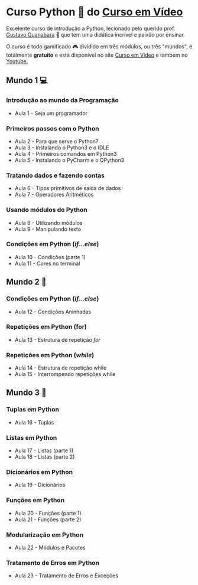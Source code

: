 
# Curso Python 🐍 do [Curso em Vídeo](https://www.cursoemvideo.com/)

Excelente curso de introdução a Python, lecionado pelo querido prof. [Gustavo Guanabara](https://github.com/gustavoguanabara) 🖖 que tem uma didática incrível e paixão por ensinar.

O curso é todo gamificado 🎮 dividido em três módulos, ou três "mundos", é totalmente **gratuito** e está disponível no site [Curso em Vídeo](https://www.cursoemvideo.com/) e tambem no [Youtube.](https://www.youtube.com/@CursoemVideo)

## Mundo 1 💻
### Introdução ao mundo da Programação
- Aula 1 - Seja um programador
### Primeiros passos com o Python
- Aula 2 - Para que serve o Python?
- Aula 3 - Instalando o Python3 e o IDLE
- Aula 4 - Primeiros comandos em Python3
- Aula 5 - Instalando o PyCharm e o QPython3
### Tratando dados e fazendo contas
- Aula 6 - Tipos primitivos de saída de dados
- Aula 7 - Operadores Aritméticos
### Usando módulos do Python
- Aula 8 - Utilizando módulos
- Aula 9 - Manipulando texto
### Condições em Python (*if...else*)
- Aula 10 - Condições (parte 1)
- Aula 11 - Cores no terminal

## Mundo 2 🦾
### Condições em Python (*if...else*)
- Aula 12 - Condições Aninhadas
### Repetições em Python (for)
- Aula 13 - Estrutura de repetição *for*
### Repetições em Python (*while*)
- Aula 14 - Estrutura de repetição while
- Aula 15 - Interrompendo repetições while

## Mundo 3 🤯
### Tuplas em Python
- Aula 16 - Tuplas
### Listas em Python
- Aula 17 - Listas (parte 1)
- Aula 18 - Listas (parte 2)
### Dicionários em Python
- Aula 19 - Dicionários
### Funções em Python
- Aula 20 - Funções (parte 1)
- Aula 21 - Funções (parte 2)
### Modularização em Python
- Aula 22 - Módulos e Pacotes
### Tratamento de Erros em Python
- Aula 23 - Tratamento de Erros e Exceções




